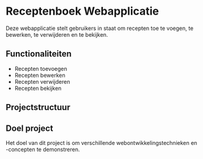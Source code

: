 # Receptenboek Webapplicatie

Deze webapplicatie stelt gebruikers in staat om recepten toe te voegen, te bewerken, te verwijderen en te bekijken.
## Functionaliteiten

- Recepten toevoegen
- Recepten bewerken
- Recepten verwijderen
- Recepten bekijken

## Projectstructuur


## Doel project
Het doel van dit project is om verschillende webontwikkelingstechnieken en -concepten te demonstreren.
